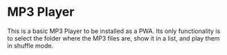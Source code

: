 # MP3 Player

This is a basic MP3 Player to be installed as a PWA. Its only functionality is to select the folder where the MP3 files are, show it in a list, and play them in shuffle mode.
